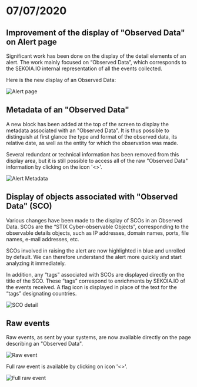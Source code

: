 # 07/07/2020

## Improvement of the display of  "Observed Data" on Alert page

Significant work has been done on the display of the detail elements of an alert. The work mainly focused on “Observed Data”, which corresponds to the SEKOIA.IO internal representation of all the events collected.

Here is the new display of an Observed Data:

![Alert page](/assets/release-20200707/alertdetail.png)

## Metadata of an "Observed Data"
A new block has been added at the top of the screen to display the metadata associated with an "Observed Data". It is thus possible to distinguish at first glance the type and format of the observed data, its relative date, as well as the entity for which the observation was made.

Several redundant or technical information has been removed from this display area, but it is still possible to access all of the raw "Observed Data" information by clicking on the icon '<>'.

![Alert Metadata](/assets/release-20200707/alertmetadata.png)

## Display of objects associated with "Observed Data" (SCO)
Various changes have been made to the display of SCOs in an Observed Data. SCOs are the “STIX Cyber-observable Objects”, corresponding to the observable details objects, such as IP addresses, domain names, ports, file names, e-mail addresses, etc.

SCOs involved in raising the alert are now highlighted in blue and unrolled by default. We can therefore understand the alert more quickly and start analyzing it immediately.

In addition, any “tags” associated with SCOs are displayed directly on the title of the SCO. These “tags” correspond to enrichments by SEKOIA.IO of the events received. A flag icon is displayed in place of the text for the “tags” designating countries.

![SCO detail](/assets/release-20200707/scodetail.png)

## Raw events
Raw events, as sent by your systems, are now available directly on the page describing an "Observed Data".

![Raw event](/assets/release-20200707/rawevent.png)

Full raw event is available by clicking on icon '<>'.

![Full raw event](/assets/release-20200707/fullrawevent.png)
